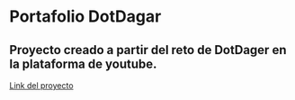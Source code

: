 # Portafolio DotDagar

## Proyecto creado a partir del reto de DotDager en la plataforma de youtube.

[Link del proyecto](https://dotdager032.netlify.app)
